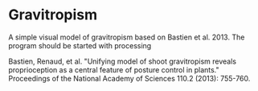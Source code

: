 # Gravitropism
A simple visual model of gravitropism based on Bastien et al. 2013. The program should be started with processing







Bastien, Renaud, et al. "Unifying model of shoot gravitropism reveals proprioception as a central feature of posture control in plants." Proceedings of the National Academy of Sciences 110.2 (2013): 755-760.

